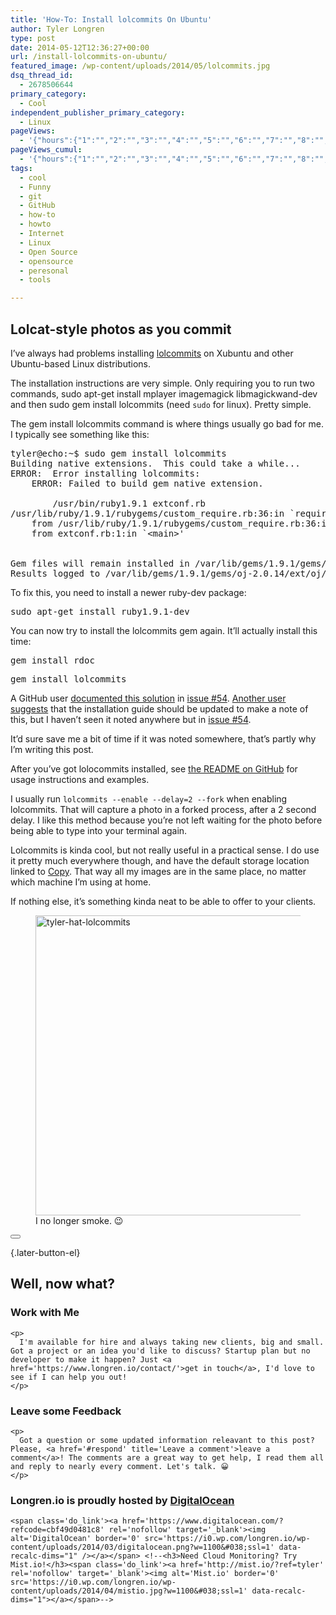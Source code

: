 ```yaml
---
title: 'How-To: Install lolcommits On Ubuntu'
author: Tyler Longren
type: post
date: 2014-05-12T12:36:27+00:00
url: /install-lolcommits-on-ubuntu/
featured_image: /wp-content/uploads/2014/05/lolcommits.jpg
dsq_thread_id:
  - 2678506644
primary_category:
  - Cool
independent_publisher_primary_category:
  - Linux
pageViews:
  - '{"hours":{"1":"","2":"","3":"","4":"","5":"","6":"","7":"","8":"","9":"","10":"","11":"","12":"","13":"","14":"","15":"","16":"","17":"","18":"","19":"","20":"","21":"","22":"","23":"","24":"","25":"","26":"","27":"","28":"","29":"","30":"","31":"","32":"","33":"","34":"","35":"","36":"","37":"","38":"","39":"","40":"","41":"","42":"","43":"","44":"","45":"","46":"","47":""},"days":{"2":"","3":"","4":"","5":"","6":"","7":"","8":"","9":"","10":"","11":"","12":"","13":"","14":""},"weeks":{"3":"","4":"","5":"","6":"","7":"","8":"","9":"","10":"","11":"","12":""},"months":{"4":"","5":"","6":"","7":"","8":"","9":"","10":"","11":"","12":"","13":"","14":"","15":"","16":"","17":"","18":"","19":"","20":"","21":"","22":"","23":"","24":""}}'
pageViews_cumul:
  - '{"hours":{"1":"","2":"","3":"","4":"","5":"","6":"","7":"","8":"","9":"","10":"","11":"","12":"","13":"","14":"","15":"","16":"","17":"","18":"","19":"","20":"","21":"","22":"","23":"","24":"","25":"","26":"","27":"","28":"","29":"","30":"","31":"","32":"","33":"","34":"","35":"","36":"","37":"","38":"","39":"","40":"","41":"","42":"","43":"","44":"","45":"","46":"","47":""},"days":{"2":"","3":"","4":"","5":"","6":"","7":"","8":"","9":"","10":"","11":"","12":"","13":"","14":""},"weeks":{"3":"","4":"","5":"","6":"","7":"","8":"","9":"","10":"","11":"","12":""},"months":{"4":"","5":"","6":"","7":"","8":"","9":"","10":"","11":"","12":"","13":"","14":"","15":"","16":"","17":"","18":"","19":"","20":"","21":"","22":"","23":"","24":""}}'
tags:
  - cool
  - Funny
  - git
  - GitHub
  - how-to
  - howto
  - Internet
  - Linux
  - Open Source
  - opensource
  - peresonal
  - tools

---
```

 

## Lolcat-style photos as you commit

I&#8217;ve always had problems installing [lolcommits][1] on Xubuntu and other Ubuntu-based Linux distributions.

The installation instructions are very simple. Only requiring you to run two commands, sudo apt-get install mplayer imagemagick libmagickwand-dev and then sudo gem install lolcommits (need `sudo` for linux). Pretty simple.

The gem install lolcommits command is where things usually go bad for me. I typically see something like this:

<pre class="wp-block-preformatted">tyler@echo:~$ sudo gem install lolcommits
Building native extensions.  This could take a while...
ERROR:  Error installing lolcommits:
	ERROR: Failed to build gem native extension.

        /usr/bin/ruby1.9.1 extconf.rb
/usr/lib/ruby/1.9.1/rubygems/custom_require.rb:36:in `require': cannot load such file -- mkmf (LoadError)
	from /usr/lib/ruby/1.9.1/rubygems/custom_require.rb:36:in `require'
	from extconf.rb:1:in `&lt;main>'


Gem files will remain installed in /var/lib/gems/1.9.1/gems/oj-2.0.14 for inspection.
Results logged to /var/lib/gems/1.9.1/gems/oj-2.0.14/ext/oj/gem_make.out</pre>

To fix this, you need to install a newer ruby-dev package:

<pre class="wp-block-preformatted">sudo apt-get install ruby1.9.1-dev</pre>

You can now try to install the lolcommits gem again. It&#8217;ll actually install this time:

<pre class="wp-block-preformatted">gem install rdoc</pre>

<pre class="wp-block-preformatted">gem install lolcommits</pre>

A GitHub user [documented this solution][2] in [issue #54][3]. [Another user suggests][4] that the installation guide should be updated to make a note of this, but I haven&#8217;t seen it noted anywhere but in [issue #54][3].

It&#8217;d sure save me a bit of time if it was noted somewhere, that&#8217;s partly why I&#8217;m writing this post.

After you&#8217;ve got lolocommits installed, see [the README on GitHub][5] for usage instructions and examples.

I usually run `lolcommits --enable --delay=2 --fork` when enabling lolcommits. That will capture a photo in a forked process, after a 2 second delay. I like this method because you&#8217;re not left waiting for the photo before being able to type into your terminal again.

Lolcommits is kinda cool, but not really useful in a practical sense. I do use it pretty much everywhere though, and have the default storage location linked to [Copy][6]. That way all my images are in the same place, no matter which machine I&#8217;m using at home.

If nothing else, it&#8217;s something kinda neat to be able to offer to your clients.

<div class="wp-block-image">
  <figure class="aligncenter"><a href="https://i2.wp.com/longren.io/wp-content/uploads/2014/05/tyler-hat-lolcommits.jpg"><img loading="lazy" width="640" height="480" src="https://i2.wp.com/longren.io/wp-content/uploads/2014/05/tyler-hat-lolcommits.jpg?resize=640%2C480" alt="tyler-hat-lolcommits" class="wp-image-6857" srcset="https://i1.wp.com/www.longren.io/wp-content/uploads/2014/05/tyler-hat-lolcommits.jpg?w=640&ssl=1 640w, https://i1.wp.com/www.longren.io/wp-content/uploads/2014/05/tyler-hat-lolcommits.jpg?resize=150%2C112&ssl=1 150w, https://i1.wp.com/www.longren.io/wp-content/uploads/2014/05/tyler-hat-lolcommits.jpg?resize=300%2C225&ssl=1 300w" sizes="(max-width: 640px) 100vw, 640px" data-recalc-dims="1" /></a><figcaption> I no longer smoke. 😉</figcaption></figure>
</div>

<div class="wpulike wpulike-default " >
  <div class="wp_ulike_general_class wp_ulike_is_not_liked">
    <button type="button"
					aria-label="Like Button"
					data-ulike-id="6841"
					data-ulike-nonce="91deb0c0eb"
					data-ulike-type="likeThis"
					data-ulike-template="wpulike-default"
					data-ulike-display-likers="0"
					data-ulike-disable-pophover="0"
					class="wp_ulike_btn wp_ulike_put_image wp_likethis_6841"></button><span class="count-box"></span>
  </div>
</div>

[][7]{.later-button-el}

<div class='what-next'>
  <h2>
    Well, now what?
  </h2>
  
  <div class='hire'>
    <h3>
      Work with Me
    </h3>
    
    <p>
      I'm available for hire and always taking new clients, big and small. Got a project or an idea you'd like to discuss? Startup plan but no developer to make it happen? Just <a href='https://www.longren.io/contact/'>get in touch</a>, I'd love to see if I can help you out!
    </p>
  </div>
  
  <div class='hire'>
    <h3>
      Leave some Feedback
    </h3>
    
    <p>
      Got a question or some updated information releavant to this post? Please, <a href='#respond' title='Leave a comment'>leave a comment</a>! The comments are a great way to get help, I read them all and reply to nearly every comment. Let's talk. 😀
    </p>
  </div>
  
  <div class='now-what-bottom-ad'>
    <h3>
      Longren.io is proudly hosted by <a href='https://www.digitalocean.com/?refcode=cbf49d0481c8'>DigitalOcean</a>
    </h3>
    
    <span class='do_link'><a href='https://www.digitalocean.com/?refcode=cbf49d0481c8' rel='nofollow' target='_blank'><img alt='DigitalOcean' border='0' src='https://i0.wp.com/longren.io/wp-content/uploads/2014/03/digitalocean.png?w=1100&#038;ssl=1' data-recalc-dims="1" /></a></span> <!--<h3>Need Cloud Monitoring? Try Mist.io!</h3><span class='do_link'><a href='http://mist.io/?ref=tyler' rel='nofollow' target='_blank'><img alt='Mist.io' border='0' src='https://i0.wp.com/longren.io/wp-content/uploads/2014/04/mistio.jpg?w=1100&#038;ssl=1' data-recalc-dims="1"></a></span>-->
  </div>
</div>

 [1]: https://github.com/mroth/lolcommits/
 [2]: https://github.com/mroth/lolcommits/issues/54#issuecomment-22554951
 [3]: https://github.com/mroth/lolcommits/issues/54
 [4]: https://github.com/mroth/lolcommits/issues/54#issuecomment-22758725
 [5]: https://github.com/mroth/lolcommits/blob/master/README.md
 [6]: https://copy.com?r=1XNUBL
 [7]: #